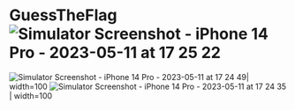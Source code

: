 # GuessTheFlag![Simulator Screenshot - iPhone 14 Pro - 2023-05-11 at 17 25 22](https://github.com/DzinaButko/GuessTheFlag/assets/97703238/abc38f3e-07da-40c4-b872-6e5fc3523eb2)
![Simulator Screenshot - iPhone 14 Pro - 2023-05-11 at 17 24 49](https://github.com/DzinaButko/GuessTheFlag/assets/97703238/1fe729d3-f949-4b3d-9676-9e45655e2f1c)| width=100
![Simulator Screenshot - iPhone 14 Pro - 2023-05-11 at 17 24 35](https://github.com/DzinaButko/GuessTheFlag/assets/97703238/6d7a7975-183d-4ea2-86b4-22c3c766f79a)| width=100
